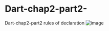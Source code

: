 # Dart-chap2-part2-
Dart-chap2-part2  rules of declaration
![image](https://user-images.githubusercontent.com/53869097/220052544-881022b4-7501-4459-981c-5eeed1d4bbdc.png)
